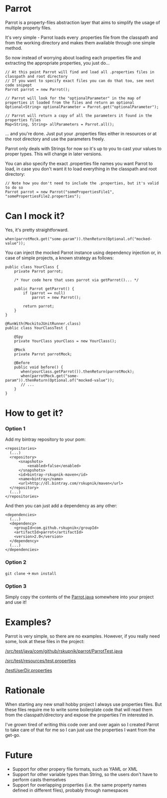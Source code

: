 # Parrot

Parrot is a property-files abstraction layer that aims to simplify the usage of multiple property files.

It's very simple - Parrot loads every .properties file from the classpath and from the working directory and makes them available through one simple method.

So now instead of worrying about loading each properties file and extracting the appropriate properties, you just do...

```
// At this point Parrot will find and load all .properties files in classpath and root directory
// If you want to specify exact files you can do that too, see next code snipept
Parrot parrot = new Parrot();

// Parrot will look for the "optionalParameter" in the map of properties it loaded from the files and return an optional
Optional<String> optionalParameter = Parrot.get("optionalParameter");

// Parrot will return a copy of all the parameters it found in the properties files
Map<String, String> allParameters = Parrot.all(); 
```

... and you're done. Just put your .properties files either in resources or at the root directory and use the parameters freely.

Parrot only deals with Strings for now so it's up to you to cast your values to proper types. This will change in later versions.

You can also specify the exact .properties file names you want Parrot to load, in case you don't want it to load everything in the classpath and root directory:

```
// Note how you don't need to include the .properties, but it's valid to do so
Parrot parrot = new Parrot("somePropertiesFile1", "somePropertiesFile2.properties");
```

# Can I mock it?

Yes, it's pretty straightforward.

```
when(parrotMock.get("some-param")).thenReturn(Optional.of("mocked-value"));
```

You can inject the mocked Parrot instance using dependency injection or, in case of simple projects, a known strategy as follows:
```
public class YourClass {
    private Parrot parrot;
    
    /* Your code here that uses parrot via getParrot()... */
    
    public Parrot getParrot() {
        if (parrot == null)
            parrot = new Parrot();
        
        return parrot;
    }
}

@RunWith(MockitoJUnitRunner.class)
public class YourClassTest {

    @Spy
    private YourClass yourClass = new YourClass();
    
    @Mock
    private Parrot parrotMock;
    
    @Before
    public void before() {
       when(yourClass.getParrot()).thenReturn(parrotMock);
       when(parrotMock.get("some-param")).thenReturn(Optional.of("mocked-value"));
       // ...
    }
}
```

# How to get it?

### Option 1

Add my bintray repository to your pom:

```
<repositories>
  (...)
  <repository>
      <snapshots>
          <enabled>false</enabled>
      </snapshots>
      <id>bintray-rskupnik-maven</id>
      <name>bintray</name>
      <url>http://dl.bintray.com/rskupnik/maven</url>
  </repository>
  (...)
</repositories>
```

And then you can just add a dependency as any other:

```
<dependencies>
  (...)
  <dependency>
    <groupId>com.github.rskupnik</groupId>
    <artifactId>parrot</artifactId>
    <version>2.0</version>
  </dependency>
  (...)
</dependencies>
```
 
### Option 2

`git clone` -> `mvn install`

### Option 3

Simply copy the contents of the [Parrot.java](https://github.com/rskupnik/parrot/blob/master/src/main/java/com/github/rskupnik/parrot/Parrot.java) somewhere into your project and use it!

# Examples?

Parrot is very simple, so there are no examples. However, if you really need some, look at these files in the project:

[/src/test/java/com/github/rskupnik/parrot/ParrotTest.java](https://github.com/rskupnik/parrot/blob/master/src/test/java/com/github/rskupnik/parrot/ParrotTest.java)

[/src/test/resources/test.properties](https://github.com/rskupnik/parrot/blob/master/src/test/resources/test.properties)

[/testUserDir.properties](https://github.com/rskupnik/parrot/blob/master/testUserDir.properties)

# Rationale

When starting any new small hobby project I always use properties files. But these files require me to write some boilerplate code that will read them from the classpath/directory and expose the properties I'm interested in.

I've grown tired of writing this code over and over again so I created Parrot to take care of that for me so I can just use the properties I want from the get-go.

# Future

* Support for other propery file formats, such as YAML or XML
* Support for other variable types than String, so the users don't have to perform casts themselves
* Support for overlapping properties (i.e. the same property names defined in different files), probably through namespaces
